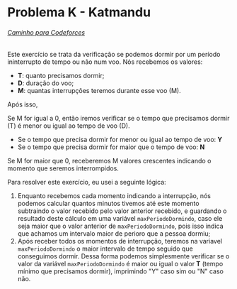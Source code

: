 # Problema K - Katmandu
###### [Caminho para Codeforces](https://codeforces.com/gym/103388/problem/K)

Este exercício se trata da verificação se podemos dormir por um período ininterrupto de tempo ou não num voo. Nós recebemos os valores: 

- **T**: quanto precisamos dormir;
- **D**: duração do voo;
- **M**: quantas interrupções teremos durante esse voo (M). 

Após isso, 

Se M for igual a 0, então iremos verificar se o tempo que precisamos dormir (T) é menor ou igual ao tempo de voo (D).
- Se o tempo que precisa dormir for menor ou igual ao tempo de voo: **Y**
- Se o tempo que precisa dormir for maior que o tempo de voo: **N**

Se M for maior que 0, receberemos M valores crescentes indicando o momento que seremos interrompidos.

Para resolver este exercício, eu usei a seguinte lógica:

1. Enquanto recebemos cada momento indicando a interrupção, nós podemos calcular quantos minutos tivemos até este momento subtraindo o valor recebido pelo valor anterior recebido, e guardando o resultado deste cálculo em uma variável `maxPeriodoDormindo`, caso ele seja maior que o valor anterior de `maxPeriodoDormindo`, pois isso indica que achamos um intervalo maior de perioro que a pessoa dormiu;
2. Após receber todos os momentos de interrupção, teremos na variavel `maxPeriodoDormindo` o maior intervalo de tempo seguido que conseguimos dormir. Dessa forma podemos simplesmente verificar se o valor da variável `maxPeriodoDormindo` é maior ou igual o valor **T** (tempo mínimo que precisamos dormir), imprimindo "Y" caso sim ou "N" caso não.
